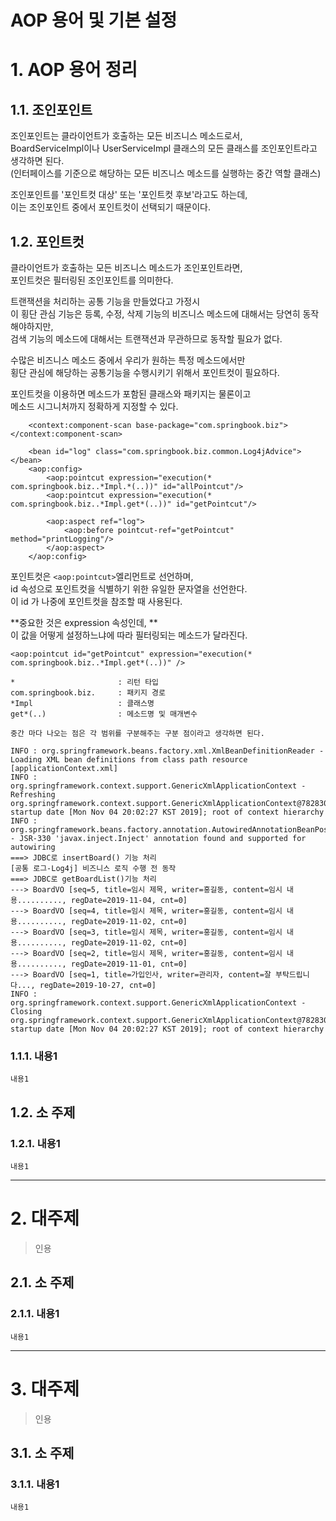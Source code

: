 AOP 용어 및 기본 설정
=======================
# 1. AOP 용어 정리  
## 1.1. 조인포인트
조인포인트는 클라이언트가 호출하는 모든 비즈니스 메소드로서,  
BoardServiceImpl이나 UserServiceImpl 클래스의 모든 클래스를 조인포인트라고 생각하면 된다.    
(인터페이스를 기준으로 해당하는 모든 비즈니스 메소드를 실행하는 중간 역할 클래스)    
  
조인포인트를 '포인트컷 대상' 또는 '포인트컷 후보'라고도 하는데,  
이는 조인포인트 중에서 포인트컷이 선택되기 때문이다.  
  
## 1.2. 포인트컷
클라이언트가 호출하는 모든 비즈니스 메소드가 조인포인트라면,  
포인트컷은 필터링된 조인포인트를 의미한다.       
  
트랜잭션을 처리하는 공통 기능을 만들었다고 가정시  
이 횡단 관심 기능은 등록, 수정, 삭제 기능의 비즈니스 메소드에 대해서는 당연히 동작해야하지만,    
검색 기능의 메소드에 대해서는 트랜잭션과 무관하므로 동작할 필요가 없다.   
  
수많은 비즈니스 메소드 중에서 우리가 원하는 특정 메소드에서만  
횡단 관심에 해당하는 공통기능을 수행시키기 위해서 포인트컷이 필요하다.   
     
포인트컷을 이용하면 메소드가 포함된 클래스와 패키지는 물론이고  
메소드 시그니처까지 정확하게 지정할 수 있다.  
  
```
	<context:component-scan base-package="com.springbook.biz"></context:component-scan>
	
	<bean id="log" class="com.springbook.biz.common.Log4jAdvice"></bean>
	<aop:config>
		<aop:pointcut expression="execution(* com.springbook.biz..*Impl.*(..))" id="allPointcut"/>
		<aop:pointcut expression="execution(* com.springbook.biz..*Impl.get*(..))" id="getPointcut"/>
		
		<aop:aspect ref="log">
			<aop:before pointcut-ref="getPointcut" method="printLogging"/>
		</aop:aspect>
	</aop:config>
```
포인트컷은 ```<aop:pointcut>```엘리먼트로 선언하며,  
id 속성으로 포인트컷을 식별하기 위한 유일한 문자열을 선언한다.  
이 id 가 나중에 포인트컷을 참조할 때 사용된다.   
   
**중요한 것은 expression 속성인데, **  
이 값을 어떻게 설정하느냐에 따라 필터링되는 메소드가 달라진다.    
```
<aop:pointcut id="getPointcut" expression="execution(* com.springbook.biz..*Impl.get*(..))" />
      
*                       : 리턴 타입 
com.springbook.biz.     : 패키지 경로 
*Impl                   : 클래스명 
get*(..)                : 메소드명 및 매개변수

중간 마다 나오는 점은 각 범위를 구분해주는 구분 점이라고 생각하면 된다.  
```
```
INFO : org.springframework.beans.factory.xml.XmlBeanDefinitionReader - Loading XML bean definitions from class path resource [applicationContext.xml]
INFO : org.springframework.context.support.GenericXmlApplicationContext - Refreshing org.springframework.context.support.GenericXmlApplicationContext@782830e: startup date [Mon Nov 04 20:02:27 KST 2019]; root of context hierarchy
INFO : org.springframework.beans.factory.annotation.AutowiredAnnotationBeanPostProcessor - JSR-330 'javax.inject.Inject' annotation found and supported for autowiring
===> JDBC로 insertBoard() 기능 처리
[공통 로그-Log4j] 비즈니스 로직 수행 전 동작
===> JDBC로 getBoardList()기능 처리
---> BoardVO [seq=5, title=임시 제목, writer=홍길동, content=임시 내용.........., regDate=2019-11-04, cnt=0]
---> BoardVO [seq=4, title=임시 제목, writer=홍길동, content=임시 내용.........., regDate=2019-11-02, cnt=0]
---> BoardVO [seq=3, title=임시 제목, writer=홍길동, content=임시 내용.........., regDate=2019-11-02, cnt=0]
---> BoardVO [seq=2, title=임시 제목, writer=홍길동, content=임시 내용.........., regDate=2019-11-01, cnt=0]
---> BoardVO [seq=1, title=가입인사, writer=관리자, content=잘 부탁드립니다..., regDate=2019-10-27, cnt=0]
INFO : org.springframework.context.support.GenericXmlApplicationContext - Closing org.springframework.context.support.GenericXmlApplicationContext@782830e: startup date [Mon Nov 04 20:02:27 KST 2019]; root of context hierarchy

```
  

### 1.1.1. 내용1
```
내용1
```
## 1.2. 소 주제
### 1.2.1. 내용1
```
내용1
```

***
# 2. 대주제
> 인용
## 2.1. 소 주제
### 2.1.1. 내용1
```
내용1
```   

***
# 3. 대주제
> 인용
## 3.1. 소 주제
### 3.1.1. 내용1
```
내용1
```
